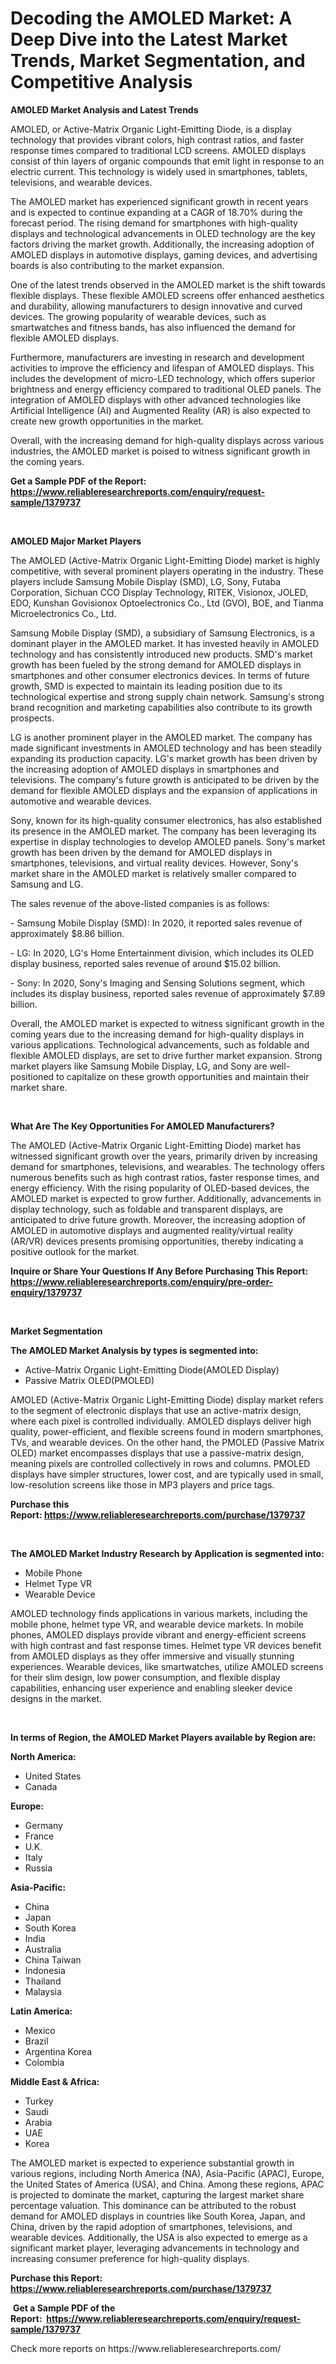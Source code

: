 <p><h1>Decoding the AMOLED Market: A Deep Dive into the Latest Market Trends, Market Segmentation, and Competitive Analysis</h1></p><p><strong>AMOLED Market Analysis and Latest Trends</strong></p>
<p><p>AMOLED, or Active-Matrix Organic Light-Emitting Diode, is a display technology that provides vibrant colors, high contrast ratios, and faster response times compared to traditional LCD screens. AMOLED displays consist of thin layers of organic compounds that emit light in response to an electric current. This technology is widely used in smartphones, tablets, televisions, and wearable devices.</p><p>The AMOLED market has experienced significant growth in recent years and is expected to continue expanding at a CAGR of 18.70% during the forecast period. The rising demand for smartphones with high-quality displays and technological advancements in OLED technology are the key factors driving the market growth. Additionally, the increasing adoption of AMOLED displays in automotive displays, gaming devices, and advertising boards is also contributing to the market expansion.</p><p>One of the latest trends observed in the AMOLED market is the shift towards flexible displays. These flexible AMOLED screens offer enhanced aesthetics and durability, allowing manufacturers to design innovative and curved devices. The growing popularity of wearable devices, such as smartwatches and fitness bands, has also influenced the demand for flexible AMOLED displays.</p><p>Furthermore, manufacturers are investing in research and development activities to improve the efficiency and lifespan of AMOLED displays. This includes the development of micro-LED technology, which offers superior brightness and energy efficiency compared to traditional OLED panels. The integration of AMOLED displays with other advanced technologies like Artificial Intelligence (AI) and Augmented Reality (AR) is also expected to create new growth opportunities in the market.</p><p>Overall, with the increasing demand for high-quality displays across various industries, the AMOLED market is poised to witness significant growth in the coming years.</p></p>
<p><strong>Get a Sample PDF of the Report:&nbsp; <a href="https://www.reliableresearchreports.com/enquiry/request-sample/1379737">https://www.reliableresearchreports.com/enquiry/request-sample/1379737</a></strong></p>
<p>&nbsp;</p>
<p><strong>AMOLED Major Market Players</strong></p>
<p><p>The AMOLED (Active-Matrix Organic Light-Emitting Diode) market is highly competitive, with several prominent players operating in the industry. These players include Samsung Mobile Display (SMD), LG, Sony, Futaba Corporation, Sichuan CCO Display Technology, RITEK, Visionox, JOLED, EDO, Kunshan Govisionox Optoelectronics Co., Ltd (GVO), BOE, and Tianma Microelectronics Co., Ltd. </p><p>Samsung Mobile Display (SMD), a subsidiary of Samsung Electronics, is a dominant player in the AMOLED market. It has invested heavily in AMOLED technology and has consistently introduced new products. SMD's market growth has been fueled by the strong demand for AMOLED displays in smartphones and other consumer electronics devices. In terms of future growth, SMD is expected to maintain its leading position due to its technological expertise and strong supply chain network. Samsung's strong brand recognition and marketing capabilities also contribute to its growth prospects. </p><p>LG is another prominent player in the AMOLED market. The company has made significant investments in AMOLED technology and has been steadily expanding its production capacity. LG's market growth has been driven by the increasing adoption of AMOLED displays in smartphones and televisions. The company's future growth is anticipated to be driven by the demand for flexible AMOLED displays and the expansion of applications in automotive and wearable devices. </p><p>Sony, known for its high-quality consumer electronics, has also established its presence in the AMOLED market. The company has been leveraging its expertise in display technologies to develop AMOLED panels. Sony's market growth has been driven by the demand for AMOLED displays in smartphones, televisions, and virtual reality devices. However, Sony's market share in the AMOLED market is relatively smaller compared to Samsung and LG. </p><p>The sales revenue of the above-listed companies is as follows:</p><p>- Samsung Mobile Display (SMD): In 2020, it reported sales revenue of approximately $8.86 billion.</p><p>- LG: In 2020, LG's Home Entertainment division, which includes its OLED display business, reported sales revenue of around $15.02 billion.</p><p>- Sony: In 2020, Sony's Imaging and Sensing Solutions segment, which includes its display business, reported sales revenue of approximately $7.89 billion.</p><p>Overall, the AMOLED market is expected to witness significant growth in the coming years due to the increasing demand for high-quality displays in various applications. Technological advancements, such as foldable and flexible AMOLED displays, are set to drive further market expansion. Strong market players like Samsung Mobile Display, LG, and Sony are well-positioned to capitalize on these growth opportunities and maintain their market share.</p></p>
<p>&nbsp;</p>
<p><strong>What Are The Key Opportunities For AMOLED Manufacturers?</strong></p>
<p><p>The AMOLED (Active-Matrix Organic Light-Emitting Diode) market has witnessed significant growth over the years, primarily driven by increasing demand for smartphones, televisions, and wearables. The technology offers numerous benefits such as high contrast ratios, faster response times, and energy efficiency. With the rising popularity of OLED-based devices, the AMOLED market is expected to grow further. Additionally, advancements in display technology, such as foldable and transparent displays, are anticipated to drive future growth. Moreover, the increasing adoption of AMOLED in automotive displays and augmented reality/virtual reality (AR/VR) devices presents promising opportunities, thereby indicating a positive outlook for the market.</p></p>
<p><strong>Inquire or Share Your Questions If Any Before Purchasing This Report: <a href="https://www.reliableresearchreports.com/enquiry/pre-order-enquiry/1379737">https://www.reliableresearchreports.com/enquiry/pre-order-enquiry/1379737</a></strong></p>
<p>&nbsp;</p>
<p><strong>Market Segmentation</strong></p>
<p><strong>The AMOLED Market Analysis by types is segmented into:</strong></p>
<p><ul><li>Active-Matrix Organic Light-Emitting Diode(AMOLED Display)</li><li>Passive Matrix OLED(PMOLED)</li></ul></p>
<p><p>AMOLED (Active-Matrix Organic Light-Emitting Diode) display market refers to the segment of electronic displays that use an active-matrix design, where each pixel is controlled individually. AMOLED displays deliver high quality, power-efficient, and flexible screens found in modern smartphones, TVs, and wearable devices. On the other hand, the PMOLED (Passive Matrix OLED) market encompasses displays that use a passive-matrix design, meaning pixels are controlled collectively in rows and columns. PMOLED displays have simpler structures, lower cost, and are typically used in small, low-resolution screens like those in MP3 players and price tags.</p></p>
<p><strong>Purchase this Report:&nbsp;<a href="https://www.reliableresearchreports.com/purchase/1379737">https://www.reliableresearchreports.com/purchase/1379737</a></strong></p>
<p>&nbsp;</p>
<p><strong>The AMOLED Market Industry Research by Application is segmented into:</strong></p>
<p><ul><li>Mobile Phone</li><li>Helmet Type VR</li><li>Wearable Device</li></ul></p>
<p><p>AMOLED technology finds applications in various markets, including the mobile phone, helmet type VR, and wearable device markets. In mobile phones, AMOLED displays provide vibrant and energy-efficient screens with high contrast and fast response times. Helmet type VR devices benefit from AMOLED displays as they offer immersive and visually stunning experiences. Wearable devices, like smartwatches, utilize AMOLED screens for their slim design, low power consumption, and flexible display capabilities, enhancing user experience and enabling sleeker device designs in the market.</p></p>
<p>&nbsp;</p>
<p><strong>In terms of Region, the AMOLED Market Players available by Region are:</strong></p>
<p>
    <p> <strong> North America: </strong>
        <ul>
            <li>United States</li>
            <li>Canada</li>
        </ul>
        </p> 
    <p> <strong> Europe: </strong>
        <ul>
            <li>Germany</li>
            <li>France</li>
            <li>U.K.</li>
            <li>Italy</li>
            <li>Russia</li>
        </ul>
        </p> 
    <p> <strong> Asia-Pacific: </strong>
        <ul>
            <li>China</li>
            <li>Japan</li>
            <li>South Korea</li>
            <li>India</li>
            <li>Australia</li>
            <li>China Taiwan</li>
            <li>Indonesia</li>
            <li>Thailand</li>
            <li>Malaysia</li>
        </ul>
        </p> 
    <p> <strong> Latin America: </strong>
        <ul>
            <li>Mexico</li>
            <li>Brazil</li>
            <li>Argentina Korea</li>
            <li>Colombia</li>
        </ul>
        </p> 
    <p> <strong> Middle East & Africa: </strong>
        <ul>
            <li>Turkey</li>
            <li>Saudi</li>
            <li>Arabia</li>
            <li>UAE</li>
            <li>Korea</li>
        </ul>
    </p>
    </p>
<p><p>The AMOLED market is expected to experience substantial growth in various regions, including North America (NA), Asia-Pacific (APAC), Europe, the United States of America (USA), and China. Among these regions, APAC is projected to dominate the market, capturing the largest market share percentage valuation. This dominance can be attributed to the robust demand for AMOLED displays in countries like South Korea, Japan, and China, driven by the rapid adoption of smartphones, televisions, and wearable devices. Additionally, the USA is also expected to emerge as a significant market player, leveraging advancements in technology and increasing consumer preference for high-quality displays.</p></p>
<p><strong>Purchase this Report: <a href="https://www.reliableresearchreports.com/purchase/1379737">https://www.reliableresearchreports.com/purchase/1379737</a></strong></p>
<p>&nbsp;<strong>Get a Sample PDF of the Report:&nbsp;&nbsp;<a href="https://www.reliableresearchreports.com/enquiry/request-sample/1379737">https://www.reliableresearchreports.com/enquiry/request-sample/1379737</a></strong></p>
<p><strong></strong></p>
<p>Check more reports on https://www.reliableresearchreports.com/</p>